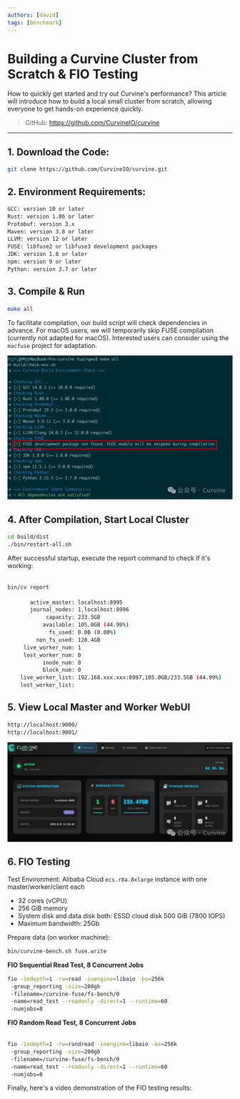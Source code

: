 ```yaml
---
authors: [david]
tags: [benchmark]
---
```


# Building a Curvine Cluster from Scratch & FIO Testing

How to quickly get started and try out Curvine's performance? This article will introduce how to build a local small cluster from scratch, allowing everyone to get hands-on experience quickly.

> GitHub: https://github.com/CurvineIO/curvine

----

## 1. Download the Code:
```bash
git clone https://github.com/CurvineIO/curvine.git
```

## 2. Environment Requirements:
```bash
GCC: version 10 or later 
Rust: version 1.86 or later 
Protobuf: version 3.x
Maven: version 3.8 or later
LLVM: version 12 or later
FUSE: libfuse2 or libfuse3 development packages
JDK: version 1.8 or later 
npm: version 9 or later
Python: version 3.7 or later 
```

## 3. Compile & Run
```bash
make all
```

To facilitate compilation, our build script will check dependencies in advance. For macOS users, we will temporarily skip FUSE compilation (currently not adapted for macOS). Interested users can consider using the `macfuse` project for adaptation.

![make-checkenv](./make-checkenv.png)

## 4. After Compilation, Start Local Cluster
```bash
cd build/dist
./bin/restart-all.sh
```

After successful startup, execute the report command to check if it's working:
```bash

bin/cv report

       active_master: localhost:8995
       journal_nodes: 1,localhost:8996
            capacity: 233.5GB
           available: 105.0GB (44.99%)
             fs_used: 0.0B (0.00%)
         non_fs_used: 128.4GB
     live_worker_num: 1
     lost_worker_num: 0
           inode_num: 0
           block_num: 0
    live_worker_list: 192.168.xxx.xxx:8997,105.0GB/233.5GB (44.99%)
    lost_worker_list:
```

## 5. View Local Master and Worker WebUI

```bash
http://localhost:9000/
http://localhost:9001/
```

![webui](./webui.png)

## 6. FIO Testing
Test Environment: Alibaba Cloud `ecs.r8a.8xlarge` instance with one master/worker/client each
- 32 cores (vCPU)
- 256 GiB memory  
- System disk and data disk both: ESSD cloud disk 500 GiB (7800 IOPS)
- Maximum bandwidth: 25Gb

Prepare data (on worker machine):

```bash
bin/curvine-bench.sh fuse.write
```

**FIO Sequential Read Test, 8 Concurrent Jobs**

```bash
fio -iodepth=1 -rw=read -ioengine=libaio -bs=256k
 -group_reporting -size=200gb 
 -filename=/curvine-fuse/fs-bench/0  
 -name=read_test --readonly -direct=1 --runtime=60 
 -numjobs=8
```

**FIO Random Read Test, 8 Concurrent Jobs**
```bash

fio -iodepth=1 -rw=randread -ioengine=libaio -bs=256k
 -group_reporting -size=200gb 
 -filename=/curvine-fuse/fs-bench/0  
 -name=read_test --readonly -direct=1 --runtime=60
 -numjobs=8
```

Finally, here's a video demonstration of the FIO testing results: